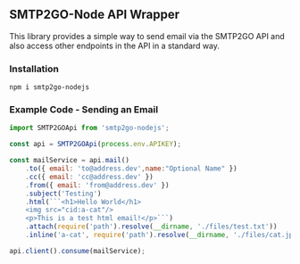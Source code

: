 ## SMTP2GO-Node API Wrapper

This library provides a simple way to send email via the SMTP2GO API and also access other endpoints in the API in a standard way.

### Installation

`npm i smtp2go-nodejs`

### Example Code - Sending an Email

```javascript
import SMTP2GOApi from 'smtp2go-nodejs';

const api = SMTP2GOApi(process.env.APIKEY);

const mailService = api.mail()
    .to({ email: 'to@address.dev',name:"Optional Name" })
    .cc({ email: 'cc@address.dev' })
    .from({ email: 'from@address.dev' })
    .subject('Testing')
    .html(```<h1>Hello World</h1>
    <img src="cid:a-cat"/>
    <p>This is a test html email!</p>```)
    .attach(require('path').resolve(__dirname, './files/test.txt'))
    .inline('a-cat', require('path').resolve(__dirname, './files/cat.jpg'));

api.client().consume(mailService);

```